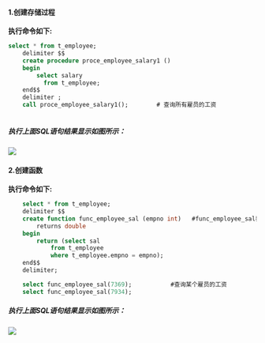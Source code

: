 #### 1.创建存储过程

**执行命令如下:**

```SQL
select * from t_employee;
    delimiter $$
    create procedure proce_employee_salary1 ()    
    begin
        select salary
	      from t_employee;
    end$$
    delimiter ;
    call proce_employee_salary1();        # 查询所有雇员的工资
                  
```
##### 执行上面SQL语句结果显示如图所示：
![](https://github.com/BiubiuOoo/Homework-of-MySQL/blob/master/images/26.png?raw=true)

#### 2.创建函数

**执行命令如下:**

```SQL
    select * from t_employee;
    delimiter $$
    create function func_employee_sal (empno int)   #func_employee_sal表示所要创建的存储过程名字
        returns double
    begin
        return (select sal 
            from t_employee 
            where t_employee.empno = empno);
    end$$
    delimiter;

    select func_employee_sal(7369);           #查询某个雇员的工资
    select func_employee_sal(7934);
```
##### 执行上面SQL语句结果显示如图所示：
![](https://github.com/BiubiuOoo/Homework-of-MySQL/blob/master/images/27.png?raw=true)
